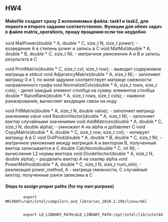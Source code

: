 ## HW4

#### Makefile создает сразу 2 исполняемых файла: task1 и task2, для первого и второго задании соответственно. Функции для обеих задач в файле matrix_operations, прошу прощения если так неудобно

void MatPower(double * A, double * C, size_t N, size_t power);  - возведение А в степень power и запись в C
void MatMul(double * A, double * B, double * C, size_t N); - матричное умножение А и В и запись результата в С

void PrintMatrix(double * C, size_t col, size_t row); - выводит содержимое матрицы в stdout
void AdjacencyMatrix(double * A, size_t N); - заполняет матрицу 0 и 1, по моей задумке соответствует матрице смежности направленного графа
void NormalizeCols(double * A, size_t rows, size_t cols); - делит каждый элемент столбца на сумму элементов столбца
double * NaiveRank(double * A, size_t rows, size_t cols); - наивное ранжирование, вычисляет входящие связи на ноду

void FillMatrix(double * A, size_t N, double value); - заполняет матрицу значением value
void RandomVector(double * A, size_t N); - заполняет вектор случайными значениями
void AddMatrices(double * A, double * C, size_t N, double alpha); - умножает A на alpha и добавляет C
void CopyMatrix(double * A, double * C, size_t row, size_t col); - копирует матрицу А в С
void DotProd(double * A, double * B, double * C, size_t N); - матричное умножение между матрицей А и вектором В, полученный вектор записывается в С
double CalcNorm(double * C, int N); - вычисление L2 нормы вектора
void DivideVector(double * A, size_t N, double alpha); - разделить вектор А на скаляр alpha
void PowerMethod(double * A, double * C, size_t N, size_t num_sim); - реализация power_method, A - матрица смежности, C случайный вектор, полученные ранги записаны в C


#### Steps to assign proper paths (for my own purpose)

            export MKLROOT=/opt/intel/compilers_and_libraries_2018.2.199/linux/mkl


            export LD_LIBRARY_PATH=$LD_LIBRARY_PATH:/opt/intel/lib/intel64